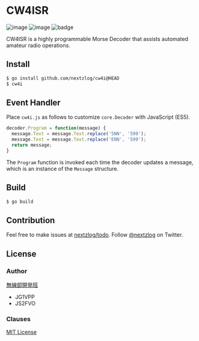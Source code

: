 CW4ISR
====

![image](https://img.shields.io/badge/Go-1.20-red.svg)
![image](https://img.shields.io/badge/license-MIT-darkblue.svg)
![badge](https://github.com/nextzlog/cw4i/actions/workflows/build.yaml/badge.svg)

CW4ISR is a highly programmable Morse Decoder that assists automated amateur radio operations.

## Install

```sh
$ go install github.com/nextzlog/cw4i@HEAD
$ cw4i
```

## Event Handler

Place `cw4i.js` as follows to customize `core.Decoder` with JavaScript (ES5).

```js:cw4i.js
decoder.Program = function(message) {
  message.Text = message.Text.replace('5NN', '599');
  message.Text = message.Text.replace('ENN', '599');
  return message;
}
```

The `Program` function is invoked each time the decoder updates a message, which is an instance of the `Message` structure.

## Build

```sh
$ go build
```

## Contribution

Feel free to make issues at [nextzlog/todo](https://github.com/nextzlog/todo).
Follow [@nextzlog](https://twitter.com/nextzlog) on Twitter.

## License

### Author

[無線部開発班](https://nextzlog.dev)

- JG1VPP
- JS2FVO

### Clauses

[MIT License](LICENSE)
